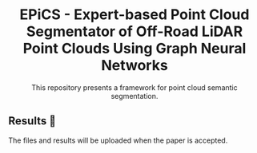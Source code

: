 <h1 align="center">
EPiCS - Expert-based Point Cloud Segmentator of Off-Road LiDAR Point Clouds Using Graph Neural Networks
</h1>
  
<p align="center">
This repository presents a framework for point cloud semantic segmentation.
</p>

## Results 🚀
The files and results will be uploaded when the paper is accepted. 
